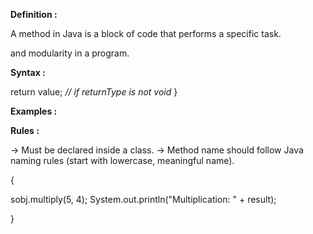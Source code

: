 
**Definition :**

A method in Java is a block of code that performs a specific task.

and modularity in a program.

**Syntax :**

return value; *// if returnType is not void*
}

**Examples :**



**Rules :**

→ Must be declared inside a class.
→ Method name should follow Java naming rules (start with lowercase, meaningful name).


{

sobj.multiply(5, 4);
System.out.println("Multiplication: " + result);

}


